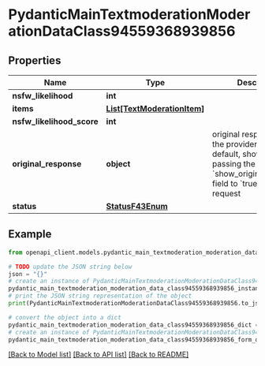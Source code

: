 # PydanticMainTextmoderationModerationDataClass94559368939856


## Properties

Name | Type | Description | Notes
------------ | ------------- | ------------- | -------------
**nsfw_likelihood** | **int** |  | 
**items** | [**List[TextModerationItem]**](TextModerationItem.md) |  | [optional] 
**nsfw_likelihood_score** | **int** |  | 
**original_response** | **object** | original response sent by the provider, hidden by default, show it by passing the &#x60;show_original_response&#x60; field to &#x60;true&#x60; in your request | [optional] 
**status** | [**StatusF43Enum**](StatusF43Enum.md) |  | 

## Example

```python
from openapi_client.models.pydantic_main_textmoderation_moderation_data_class94559368939856 import PydanticMainTextmoderationModerationDataClass94559368939856

# TODO update the JSON string below
json = "{}"
# create an instance of PydanticMainTextmoderationModerationDataClass94559368939856 from a JSON string
pydantic_main_textmoderation_moderation_data_class94559368939856_instance = PydanticMainTextmoderationModerationDataClass94559368939856.from_json(json)
# print the JSON string representation of the object
print(PydanticMainTextmoderationModerationDataClass94559368939856.to_json())

# convert the object into a dict
pydantic_main_textmoderation_moderation_data_class94559368939856_dict = pydantic_main_textmoderation_moderation_data_class94559368939856_instance.to_dict()
# create an instance of PydanticMainTextmoderationModerationDataClass94559368939856 from a dict
pydantic_main_textmoderation_moderation_data_class94559368939856_form_dict = pydantic_main_textmoderation_moderation_data_class94559368939856.from_dict(pydantic_main_textmoderation_moderation_data_class94559368939856_dict)
```
[[Back to Model list]](../README.md#documentation-for-models) [[Back to API list]](../README.md#documentation-for-api-endpoints) [[Back to README]](../README.md)


